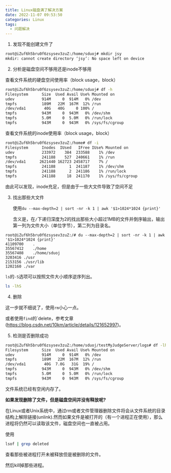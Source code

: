 ```yaml
---
title: Linux磁盘满了解决方案
date: 2022-11-07 09:53:50
categories: Linux
tags:
  - 问题解决
---
```




1. 发现不能创建文件了

```sh
root@iZuf6h5bru0f6zsysev3zuZ:/home/sduoj# mkdir jsy
mkdir: cannot create directory ‘jsy’: No space left on device
```



2. 分析是磁盘空间不够用还是inode不够用

查看文件系统的硬盘空间使用率（block usage，block）

```sh
root@iZuf6h5bru0f6zsysev3zuZ:/home/sduoj# df -h
Filesystem      Size  Used Avail Use% Mounted on
udev            914M     0  914M   0% /dev
tmpfs           189M   22M  167M  12% /run
/dev/vda1        40G   40G     0 100% /
tmpfs           943M     0  943M   0% /dev/shm
tmpfs           5.0M     0  5.0M   0% /run/lock
tmpfs           943M     0  943M   0% /sys/fs/cgroup
```

查看文件系统的inode使用率（block usage，block）

```sh
root@iZuf6h5bru0f6zsysev3zuZ:/home# df -i
Filesystem      Inodes  IUsed   IFree IUse% Mounted on
udev            233972    384  233588    1% /dev
tmpfs           241188    527  240661    1% /run
/dev/vda1      2621440 162723 2458717    7% /
tmpfs           241188      1  241187    1% /dev/shm
tmpfs           241188      2  241186    1% /run/lock
tmpfs           241188     18  241170    1% /sys/fs/cgroup
```

由此可以发现，inode充足，但是由于一些大文件导致了空间不足



3. 找出那些大文件

   使用`du --max-depth=2 | sort -nr -k 1 | awk '$1>1024*1024 {print}'`

   含义是，在`/`下递归深度为2的找出那些大小超过1MB的文件并倒序输出，输出第一列为文件大小（单位字节），第二列为目录名。

```
root@iZuf6h5bru0f6zsysev3zuZ:/# du --max-depth=2 | sort -nr -k 1 | awk '$1>1024*1024 {print}'
41109700	.
35567412	./home
35567408	./home/sduoj
3203416	./usr
2153156	./usr/lib
1202160	./var
```



`ls`的`-S`选项可以按照文件大小顺序逆序列出。

```sh
ls -lhS
```





4. 删除

这一步就不细说了，使用`rm`小心一点。

或者使用`find`的`delete，参考文章(https://blog.csdn.net/10km/article/details/121652997)。



5. 检测是否删除成功

```sh
root@iZuf6h5bru0f6zsysev3zuZ:/home/sduoj/testMyJudgeServer/logs# df -lh
Filesystem      Size  Used Avail Use% Mounted on
udev            914M     0  914M   0% /dev
tmpfs           189M   22M  167M  12% /run
/dev/vda1        40G  7.0G   31G  19% /
tmpfs           943M     0  943M   0% /dev/shm
tmpfs           5.0M     0  5.0M   0% /run/lock
tmpfs           943M     0  943M   0% /sys/fs/cgroup
```

文件系统已经有空闲内存了。



**如果发现删除了文件，但是磁盘空间并没有释放呢?**

在Linux或者Unix系统中，通过rm或者文件管理器删除文件将会从文件系统的目录结构上解除链接(unlink).然而如果文件是被打开的（有一个进程正在使用），那么进程将仍然可以读取该文件，磁盘空间也一直被占用。

使用

```sh
lsof | grep deleted
```

查看那些被进程打开未被释放但是被删除的文件。

然后kill掉那些进程。





